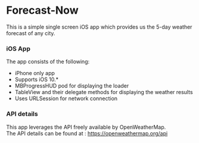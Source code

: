 # Forecast-Now
This is a simple single screen iOS app which provides us the 5-day weather forecast of any city.
### iOS App
The app consists of the following:
* iPhone only app
* Supports iOS 10.*
* MBProgressHUD pod for displaying the loader
* TableView and their delegate methods for displaying the weather results
* Uses URLSession for network connection

### API details

This app leverages the API freely available by OpenWeatherMap. </br>
The API details can be found at : https://openweathermap.org/api
